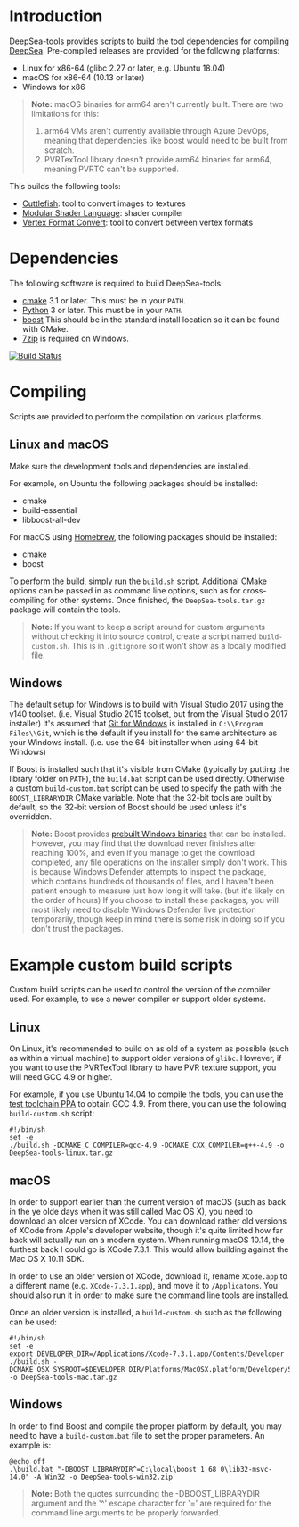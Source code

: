 # Introduction

DeepSea-tools provides scripts to build the tool dependencies for compiling [DeepSea](https://github.com/akb825/DeepSea). Pre-compiled releases are provided for the following platforms:

* Linux for x86-64 (glibc 2.27 or later, e.g. Ubuntu 18.04)
* macOS for x86-64 (10.13 or later)
* Windows for x86

> **Note:** macOS binaries for arm64 aren't currently built. There are two limitations for this:
>
> 1. arm64 VMs aren't currently available through Azure DevOps, meaning that dependencies like boost would need to be built from scratch.
> 2. PVRTexTool library doesn't provide arm64 binaries for arm64, meaning PVRTC can't be supported.

This builds the following tools:

* [Cuttlefish](https://github.com/akb825/Cuttlefish): tool to convert images to textures
* [Modular Shader Language](https://github.com/akb825/ModularShaderLanguage): shader compiler
* [Vertex Format Convert](https://github.com/akb825/VertexFormatConvert): tool to convert between vertex formats

# Dependencies

The following software is required to build DeepSea-tools:

* [cmake](https://cmake.org/) 3.1 or later. This must be in your `PATH`.
* [Python](https://www.python.org/) 3 or later. This must be in your `PATH`.
* [boost](https://www.boost.org/) This should be in the standard install location so it can be found with CMake.
* [7zip](https://www.7-zip.org/) is required on Windows.

[![Build Status](https://dev.azure.com/akb825/DeepSea/_apis/build/status/akb825.DeepSea-tools?branchName=master)](https://dev.azure.com/akb825/DeepSea/_build/latest?definitionId=3&branchName=master)

# Compiling

Scripts are provided to perform the compilation on various platforms.

## Linux and macOS

Make sure the development tools and dependencies are installed.

For example, on Ubuntu the following packages should be installed:

* cmake
* build-essential
* libboost-all-dev

For macOS using [Homebrew](https://brew.sh/), the following packages should be installed:

* cmake
* boost

To perform the build, simply run the `build.sh` script. Additional CMake options can be passed in as command line options, such as for cross-compiling for other systems. Once finished, the `DeepSea-tools.tar.gz` package will contain the tools.

> **Note:** If you want to keep a script around for custom arguments without checking it into source control, create a script named `build-custom.sh`. This is in `.gitignore` so it won't show as a locally modified file.

## Windows

The default setup for Windows is to build with Visual Studio 2017 using the v140 toolset. (i.e. Visual Studio 2015 toolset, but from the Visual Studio 2017 installer) It's assumed that [Git for Windows](https://git-scm.com/) is installed in `C:\\Program Files\\Git`, which is the default if you install for the same architecture as your Windows install. (i.e. use the 64-bit installer when using 64-bit Windows)

If Boost is installed such that it's visible from CMake (typically by putting the library folder on `PATH`), the `build.bat` script can be used directly. Otherwise a custom `build-custom.bat` script can be used to specify the path with the `BOOST_LIBRARYDIR` CMake variable. Note that the 32-bit tools are built by default, so the 32-bit version of Boost should be used unless it's overridden.

> **Note:** Boost provides [prebuilt Windows binaries](https://sourceforge.net/projects/boost/files/boost-binaries/) that can be installed. However, you may find that the download never finishes after reaching 100%, and even if you manage to get the download completed, any file operations on the installer simply don't work. This is because Windows Defender attempts to inspect the package, which contains hundreds of thousands of files, and I haven't been patient enough to measure just how long it will take. (but it's likely on the order of hours) If you choose to install these packages, you will most likely need to disable Windows Defender live protection temporarily, though keep in mind there is some risk in doing so if you don't trust the packages.

# Example custom build scripts

Custom build scripts can be used to control the version of the compiler used. For example, to use a newer compiler or support older systems.

## Linux

On Linux, it's recommended to build on as old of a system as possible (such as within a virtual machine) to support older versions of `glibc`. However, if you want to use the PVRTexTool library to have PVR texture support, you will need GCC 4.9 or higher.

For example, if you use Ubuntu 14.04 to compile the tools, you can use the [test toolchain PPA](https://launchpad.net/~ubuntu-toolchain-r/+archive/ubuntu/test) to obtain GCC 4.9. From there, you can use the following `build-custom.sh` script:

	#!/bin/sh
	set -e
	./build.sh -DCMAKE_C_COMPILER=gcc-4.9 -DCMAKE_CXX_COMPILER=g++-4.9 -o DeepSea-tools-linux.tar.gz

## macOS

In order to support earlier than the current version of macOS (such as back in the ye olde days when it was still called Mac OS X), you need to download an older version of XCode. You can download rather old versions of XCode from Apple's developer website, though it's quite limited how far back will actually run on a modern system. When running macOS 10.14, the furthest back I could go is XCode 7.3.1. This would allow building against the Mac OS X 10.11 SDK.

In order to use an older version of XCode, download it, rename `XCode.app` to a different name (e.g. `XCode-7.3.1.app`), and move it to `/Applicatons`. You should also run it in order to make sure the command line tools are installed.

Once an older version is installed, a `build-custom.sh` such as the following can be used:

	#!/bin/sh
	set -e
	export DEVELOPER_DIR=/Applications/Xcode-7.3.1.app/Contents/Developer
	./build.sh -DCMAKE_OSX_SYSROOT=$DEVELOPER_DIR/Platforms/MacOSX.platform/Developer/SDKs/MacOSX10.11.sdk -o DeepSea-tools-mac.tar.gz
	
## Windows

In order to find Boost and compile the proper platform by default, you may need to have a `build-custom.bat` file to set the proper parameters. An example is:

	@echo off
	.\build.bat "-DBOOST_LIBRARYDIR^=C:\local\boost_1_68_0\lib32-msvc-14.0" -A Win32 -o DeepSea-tools-win32.zip

> **Note:** Both the quotes surrounding the -DBOOST_LIBRARYDIR argument and the '^' escape character for '=' are required for the command line arguments to be properly forwarded.


